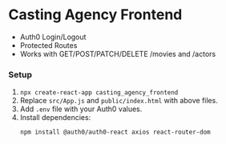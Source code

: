 # Casting Agency Frontend

- Auth0 Login/Logout
- Protected Routes
- Works with GET/POST/PATCH/DELETE /movies and /actors

### Setup
1. `npx create-react-app casting_agency_frontend`
2. Replace `src/App.js` and `public/index.html` with above files.
3. Add `.env` file with your Auth0 values.
4. Install dependencies:
   ```bash
   npm install @auth0/auth0-react axios react-router-dom

